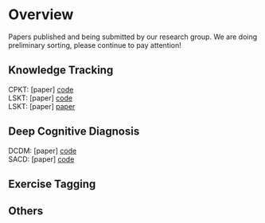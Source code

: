 # Overview

Papers published and being submitted by our research group. 
We are doing preliminary sorting, please continue to pay attention!


## Knowledge Tracking

CPKT:                              [paper] [code](https://github.com/ccnu-edm/CPKT)    
LSKT:                              [paper] [code](https://github.com/ccnu-edm/LSKT)    
LSKT:                              [paper]  [paper](https://github.com/ccnu-edm/LSKT) 



## Deep Cognitive Diagnosis
DCDM:                              [paper] [code](https://github.com/ccnu-edm/DCDM)  
SACD:                              [paper] [code](https://github.com/ccnu-edm/SACD)  





## Exercise Tagging
 
 
 
## Others
